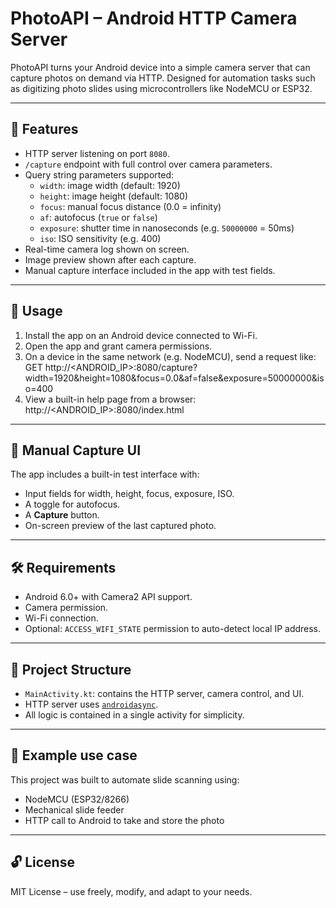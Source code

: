 # PhotoAPI – Android HTTP Camera Server

PhotoAPI turns your Android device into a simple camera server that can capture photos on demand via HTTP. Designed for automation tasks such as digitizing photo slides using microcontrollers like NodeMCU or ESP32.

---

## 🚀 Features

- HTTP server listening on port `8080`.
- `/capture` endpoint with full control over camera parameters.
- Query string parameters supported:
  - `width`: image width (default: 1920)
  - `height`: image height (default: 1080)
  - `focus`: manual focus distance (0.0 = infinity)
  - `af`: autofocus (`true` or `false`)
  - `exposure`: shutter time in nanoseconds (e.g. `50000000` = 50ms)
  - `iso`: ISO sensitivity (e.g. 400)
- Real-time camera log shown on screen.
- Image preview shown after each capture.
- Manual capture interface included in the app with test fields.

---

## 📱 Usage

1. Install the app on an Android device connected to Wi-Fi.
2. Open the app and grant camera permissions.
3. On a device in the same network (e.g. NodeMCU), send a request like:
   GET http://<ANDROID_IP>:8080/capture?width=1920&height=1080&focus=0.0&af=false&exposure=50000000&iso=400
4. View a built-in help page from a browser:
   http://<ANDROID_IP>:8080/index.html

---

## 🧪 Manual Capture UI

The app includes a built-in test interface with:

- Input fields for width, height, focus, exposure, ISO.
- A toggle for autofocus.
- A **Capture** button.
- On-screen preview of the last captured photo.

---

## 🛠 Requirements

- Android 6.0+ with Camera2 API support.
- Camera permission.
- Wi-Fi connection.
- Optional: `ACCESS_WIFI_STATE` permission to auto-detect local IP address.

---

## 📂 Project Structure

- `MainActivity.kt`: contains the HTTP server, camera control, and UI.
- HTTP server uses [`androidasync`](https://github.com/koush/AndroidAsync).
- All logic is contained in a single activity for simplicity.

---

## 📸 Example use case

This project was built to automate slide scanning using:

- NodeMCU (ESP32/8266)
- Mechanical slide feeder
- HTTP call to Android to take and store the photo

---

## 🔓 License

MIT License – use freely, modify, and adapt to your needs.
